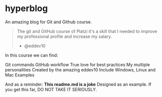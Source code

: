 # hyperblog
An amazing blog for Git and Github course.

>The git and GitHub course of Platzi it's a skill that I needed to improve my professional profile and increase my salary.
> - @eddev10

In this course we can find:

Git commands
GitHub workflow
True love for best practices
My multiple personalities
Created by the amazing eddev10
Include Windows, Linux and Mac Examples

And as a reminder: **This readme.md is a joke** Designed as an example. If you get this far, DO NOT TAKE IT SERIOUSLY.
